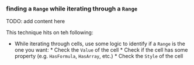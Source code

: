 ### finding a `Range` while iterating through a `Range`

TODO: add content here

This technique hits on teh following:

* While iterating through cells, use some logic to identify if a `Range` is the one you want:
      * Check the `Value` of the cell
      * Check if the cell has some property (e.g. `HasFormula`, `HasArray`, etc.)
      * Check the `Style` of the cell
